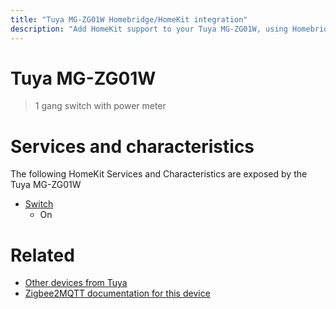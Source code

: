 ```yaml
---
title: "Tuya MG-ZG01W Homebridge/HomeKit integration"
description: "Add HomeKit support to your Tuya MG-ZG01W, using Homebridge, Zigbee2MQTT and homebridge-z2m."
---
```

<!---
This file has been GENERATED using src/docgen/docgen.ts
DO NOT EDIT THIS FILE MANUALLY!
-->
# Tuya MG-ZG01W
> 1 gang switch with power meter


# Services and characteristics
The following HomeKit Services and Characteristics are exposed by
the Tuya MG-ZG01W

* [Switch](../../switch.md)
  * On


# Related
* [Other devices from Tuya](../index.md#tuya)
* [Zigbee2MQTT documentation for this device](https://www.zigbee2mqtt.io/devices/MG-ZG01W.html)
